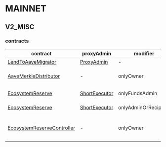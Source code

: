 # MAINNET 
## V2_MISC 
### contracts
| contract |proxyAdmin |modifier |permission owner |functions |
|----------|----------|----------|----------|----------|
|  [LendToAaveMigrator](https://etherscan.io/address/0x317625234562B1526Ea2FaC4030Ea499C5291de4) |  [ProxyAdmin](https://etherscan.io/address/0xD3cF979e676265e4f6379749DECe4708B9A22476) |  - |  - |  - | |--------|--------|--------|--------|--------|
|  [AaveMerkleDistributor](https://etherscan.io/address/0x317625234562B1526Ea2FaC4030Ea499C5291de4) |  - |  onlyOwner |  [Executor_lvl1](https://etherscan.io/address/0x5300A1a15135EA4dc7aD5a167152C01EFc9b192A) |  addDistributions, emergencyTokenTransfer, emergencyEtherTransfer | |--------|--------|--------|--------|--------|
|  [EcosystemReserve](https://etherscan.io/address/0x25F2226B597E8F9514B3F68F00f494cF4f286491) |  [ShortExecutor](https://etherscan.io/address/0xEE56e2B3D491590B5b31738cC34d5232F378a8D5) |  onlyFundsAdmin |  [EcosystemReserveController](https://etherscan.io/address/0x3d569673dAa0575c936c7c67c4E6AedA69CC630C) |  approve, transfer, createStream | |--------|--------|--------|--------|--------|
|  [EcosystemReserve](https://etherscan.io/address/0x25F2226B597E8F9514B3F68F00f494cF4f286491) |  [ShortExecutor](https://etherscan.io/address/0xEE56e2B3D491590B5b31738cC34d5232F378a8D5) |  onlyAdminOrRecipient |  [EcosystemReserveController](https://etherscan.io/address/0x3d569673dAa0575c936c7c67c4E6AedA69CC630C) |  withdrawFromStream, cancelStream | |--------|--------|--------|--------|--------|
|  [EcosystemReserveController](https://etherscan.io/address/0x3d569673dAa0575c936c7c67c4E6AedA69CC630C) |  - |  onlyOwner |  [ShortExecutor](https://etherscan.io/address/0xEE56e2B3D491590B5b31738cC34d5232F378a8D5) |  approve, transfer, createStream, withdrawFromStream, cancelStream | |--------|--------|--------|--------|--------|

